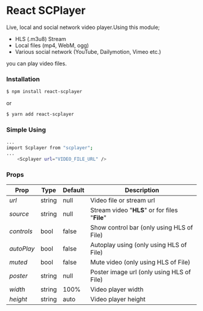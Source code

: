 # React SCPlayer

Live, local and social network video player.Using this module;

  - HLS (.m3u8) Stream
  - Local files (mp4, WebM, ogg)
  - Various social network (YouTube, Dailymotion, Vimeo etc.)

you can play video files.

### Installation
```sh
$ npm install react-scplayer
```
or

```sh
$ yarn add react-scplayer
```
### Simple Using
```sh
...
import Scplayer from "scplayer";
...
    <Scplayer url="VIDEO_FILE_URL" />
```

### Props

| Prop | Type | Default | Description
| ------ | ------ | ------ | ------ |
*url* | string | null | Video file or stream url
*source* | string | null | Stream video "**HLS**" or for files "**File**"
*controls* | bool | false | Show control bar (only using HLS of File)
*autoPlay* | bool | false | Autoplay using (only using HLS of File)
*muted* | bool | false | Mute video (only using HLS of File)
*poster* | string | null | Poster image url (only using HLS of File)
*width* | string | 100% | Video player width
*height* | string | auto | Video player height